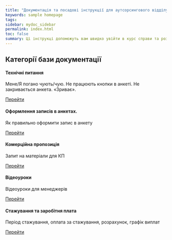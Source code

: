 ```yaml
---
title: "Документація та посадові інструкції для аутсорсингового відділу продажу"
keywords: sample homepage
tags: 
sidebar: mydoc_sidebar
permalink: index.html
toc: false
summary: Ці інструкці допоможуть вам швидко увійти в курс справи та розпочати роботу. Також тут зібрані практично всі відомі технічні проблеми, які можуть відбутись за час вашого перебування за робочим місцем. Якщо ви не змогли знайти тут вирішення своєї проблеми зверніться до it - спеціаліста. 
---
```

<div class="row"> 
         <div class="col-lg-12">
             <h2 class="page-header">Категорії бази документації</h2>
         </div>
         <div class="col-md-3 col-sm-6">
             <div class="panel panel-default text-center">
                 <div class="panel-heading">
                     <span class="fa-stack fa-5x">
                           <i class="fa fa-circle fa-stack-2x text-primary"></i>
                           <i class="fa fa-phone fa-stack-1x fa-inverse"></i>
                     </span>
                 </div>
                 <div class="panel-body">
                     <h4>Технічні питання</h4>
                     <p>Мене/Я погано чують/чую. Не працюють кнопки в анкеті. Не закривається анкета. «Зриває».</p>
                     <a href="tag_technical_problems.html" class="btn btn-primary">Перейти</a>
                 </div>
             </div>
         </div>
         <div class="col-md-3 col-sm-6">
             <div class="panel panel-default text-center">
                 <div class="panel-heading">
                     <span class="fa-stack fa-5x">
                           <i class="fa fa-circle fa-stack-2x text-primary"></i>
                           <i class="fa fa-pencil-square-o fa-stack-1x fa-inverse"></i>
                     </span>
                 </div>
                 <div class="panel-body">
                     <h4>Оформлення записів в анкетах.</h4>
                     <p>Як правильно оформити запис в анкету</p>
                     <a href="tag_anketa.html" class="btn btn-primary">Перейти</a>
                 </div>
             </div>
         </div>
         <div class="col-md-3 col-sm-6">
             <div class="panel panel-default text-center">
                 <div class="panel-heading">
                     <span class="fa-stack fa-5x">
                           <i class="fa fa-circle fa-stack-2x text-primary"></i>
                           <i class="fa fa-support fa-stack-1x fa-inverse"></i>
                     </span>
                 </div>
                 <div class="panel-body">
                     <h4>Комерційна пропозиція</h4>
                     <p>Запит на матеріали для КП</p>
                     <a href="tag_commercial_offer.html" class="btn btn-primary">Перейти</a>
                 </div>
             </div>
         </div>
         <div class="col-md-3 col-sm-6">
             <div class="panel panel-default text-center">
                 <div class="panel-heading">
                     <span class="fa-stack fa-5x">
                           <i class="fa fa-circle fa-stack-2x text-primary"></i>
                           <i class="fa fa-play fa-stack-1x fa-inverse"></i>
                     </span>
                 </div>
                 <div class="panel-body">
                     <h4>Відеоуроки</h4>
                     <p>Відеоуроки для менеджерів</p>
                     <a href="tag_tutorials.html" class="btn btn-primary">Перейти</a>
                 </div>
             </div>
         </div>
</div>

<div class="row"> 
         <div class="col-lg-12">
         </div>
         <div class="col-md-3 col-sm-6">
             <div class="panel panel-default text-center">
                 <div class="panel-heading">
                     <span class="fa-stack fa-5x">
                           <i class="fa fa-circle fa-stack-2x text-primary"></i>
                           <i class="fa fa-money fa-stack-1x fa-inverse"></i>
                     </span>
                 </div>
                 <div class="panel-body">
                     <h4>Стажування та заробітня плата</h4>
                     <p>Період стажування, оплата за стажування, розрахунок, графік виплат</p>
                     <a href="salary.html" class="btn btn-primary">Перейти</a>
                 </div>
             </div>
         </div>
         </div>



